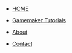 <!-- docs/_sidebar.md -->


* [HOME](./)

* [Gamemaker Tutorials](./gamemaker/gamemaker)

* [About](./about/index)

* [Contact](./contact/index)
